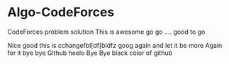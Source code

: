 # Algo-CodeForces
CodeForces problem solution This is awesome go go .... good to go

Nice
good
this is cchangefbl[df[bldfz
goog again and let it be more 
Again for it 
bye bye
Github
heelo
Bye Bye
black color of github
